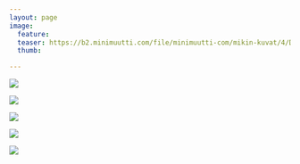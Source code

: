 ```yaml
---
layout: page
image:
  feature:
  teaser: https://b2.minimuutti.com/file/minimuutti-com/mikin-kuvat/4/DS57594-245px.jpg
  thumb:

---
```


[![](https://b2.minimuutti.com/file/minimuutti-com/mikin-kuvat/4/DS57596-800px.jpg)](https://dl.dropboxusercontent.com/sh/ea1wtnz7z734o12/AACJQ06qGJd_y_TBGm9VRX_0a/mikin-kuvat/4/DS57596.jpg)

[![](https://b2.minimuutti.com/file/minimuutti-com/mikin-kuvat/4/DS57610-800px.jpg)](https://dl.dropboxusercontent.com/sh/ea1wtnz7z734o12/AAA5IyzAMmnmLRrx_hO_ZElEa/mikin-kuvat/4/DS57610.jpg)

[![](https://b2.minimuutti.com/file/minimuutti-com/mikin-kuvat/4/DS57609-800px.jpg)](https://dl.dropboxusercontent.com/sh/ea1wtnz7z734o12/AABQJwIrEXU89Nx1VKcVzKQea/mikin-kuvat/4/DS57609.jpg)

[![](https://b2.minimuutti.com/file/minimuutti-com/mikin-kuvat/4/DS57601-800px.jpg)](https://dl.dropboxusercontent.com/sh/ea1wtnz7z734o12/AAB_0A9ReLbj4vbPNC3t_mkja/mikin-kuvat/4/DS57601.jpg)

[![](https://b2.minimuutti.com/file/minimuutti-com/mikin-kuvat/4/DS57594-800px.jpg)](https://dl.dropboxusercontent.com/sh/ea1wtnz7z734o12/AAB665moWDDkGNR9JwsrqVSfa/mikin-kuvat/4/DS57594.jpg)
